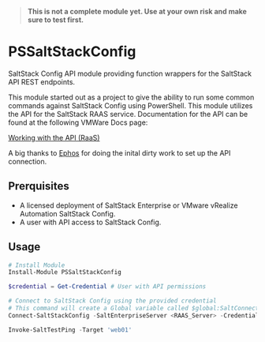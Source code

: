 > **This is not a complete module yet. Use at your own risk and make sure to test first.**

# PSSaltStackConfig
SaltStack Config API module providing function wrappers for the SaltStack API REST endpoints.

This module started out as a project to give the ability to run some common commands against SaltStack Config using PowerShell. This module utilizes the API for the SaltStack RAAS service. Documentation for the API can be found at the following VMWare Docs page:

[Working with the API (RaaS)](https://docs.vmware.com/en/VMware-vRealize-Automation-SaltStack-Config/8.4/use-manage-saltstack-config/GUID-FF1A0E3A-CA19-4139-B9DC-C32DC4F76202.html)

A big thanks to [Ephos](https://github.com/ephos) for doing the inital dirty work to set up the API connection.

## Prerquisites
- A licensed deployment of SaltStack Enterprise or VMware vRealize Automation SaltStack Config.
- A user with API access to SaltStack Config.

## Usage
```powershell
# Install Module
Install-Module PSSaltStackConfig

$credential = Get-Credential # User with API permissions

# Connect to SaltStack Config using the provided credential
# This command will create a Global variable called $global:SaltConnection which will be used for the rest of the functions in this module
Connect-SaltStackConfig -SaltEnterpriseServer <RAAS_Server> -Credential $credential

Invoke-SaltTestPing -Target 'web01'

```

